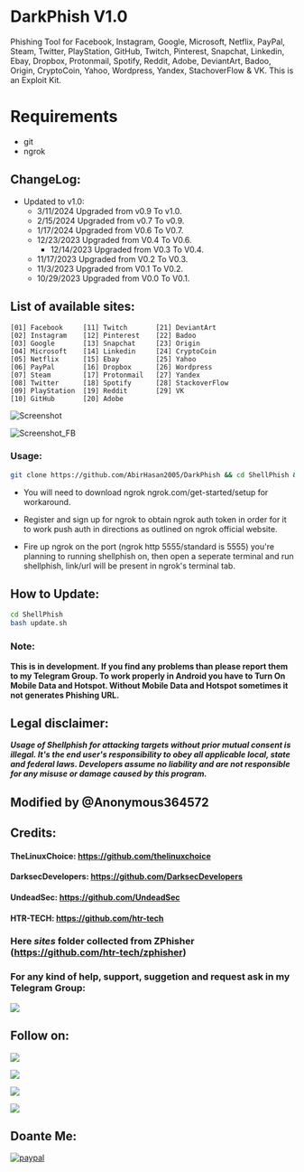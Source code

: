 # DarkPhish V1.0
Phishing Tool for Facebook, Instagram, Google, Microsoft, Netflix, PayPal, Steam, Twitter, PlayStation, GitHub, Twitch, Pinterest, Snapchat, Linkedin, Ebay, Dropbox, Protonmail, Spotify, Reddit, Adobe, DeviantArt, Badoo, Origin, CryptoCoin, Yahoo, Wordpress, Yandex, StachoverFlow & VK. This is an Exploit Kit.

# Requirements
- git
- ngrok

## ChangeLog:
- Updated to v1.0:
	- 3/11/2024 Upgraded from v0.9 To v1.0.
	- 2/15/2024 Upgraded from v0.7 To v0.9.
	- 1/17/2024 Upgraded from V0.6 To V0.7.
	- 12/23/2023 Upgraded from V0.4 To V0.6.
        - 12/14/2023 Upgraded from V0.3 To V0.4.
	- 11/17/2023 Upgraded from V0.2 To V0.3.
	- 11/3/2023 Upgraded from V0.1 To V0.2.
	- 10/29/2023 Upgraded from V0.0 To V0.1.
   
## List of available sites:
```
[01] Facebook     [11] Twitch       [21] DeviantArt
[02] Instagram    [12] Pinterest    [22] Badoo
[03] Google       [13] Snapchat     [23] Origin
[04] Microsoft    [14] Linkedin     [24] CryptoCoin
[05] Netflix      [15] Ebay         [25] Yahoo
[06] PayPal       [16] Dropbox      [26] Wordpress
[07] Steam        [17] Protonmail   [27] Yandex
[08] Twitter      [18] Spotify      [28] StackoverFlow
[09] PlayStation  [19] Reddit       [29] VK
[10] GitHub       [20] Adobe
```

![Screenshot](screenshot.png)

![Screenshot_FB](screenshot_fb.png)

### Usage:
```bash
git clone https://github.com/AbirHasan2005/DarkPhish && cd ShellPhish && chmod +x * && bash shellphish.sh
```

- You will need to download ngrok ngrok.com/get-started/setup for workaround.

- Register and sign up for ngrok to obtain ngrok auth token in order for it to work push auth in directions as outlined on ngrok official website.

- Fire up ngrok on the port (ngrok http 5555/standard is 5555) you're planning to running shellphish on, then open a seperate terminal and run shellphish, link/url will be present in ngrok's terminal tab. 


## How to Update:
```bash
cd ShellPhish
bash update.sh
```

### Note:
**This is in development. If you find any problems than please report them to my Telegram Group. To work properly in Android you have to Turn On Mobile Data and Hotspot. Without Mobile Data and Hotspot sometimes it not generates Phishing URL.**

## Legal disclaimer:
***Usage of Shellphish for attacking targets without prior mutual consent is illegal. It's the end user's responsibility to obey all applicable local, state and federal laws. Developers assume no liability and are not responsible for any misuse or damage caused by this program.***

## Modified by @Anonymous364572

## Credits:
#### TheLinuxChoice: https://github.com/thelinuxchoice
#### DarksecDevelopers: https://github.com/DarksecDevelopers
#### UndeadSec: https://github.com/UndeadSec
#### HTR-TECH: https://github.com/htr-tech

### Here ***sites*** folder collected from ZPhisher (https://github.com/htr-tech/zphisher)

### For any kind of help, support, suggetion and request ask in my Telegram Group:
<p align="left">
<a href="https://t.me/JoinOT"><img src="https://img.shields.io/badge/Telegram-Join%20Telegram%20Group-blue.svg?logo=telegram"></a>
</p>

## Follow on:
<p align="left">
<a href="https://github.com/AbirHasan2005"><img src="https://img.shields.io/badge/GitHub-Follow%20on%20GitHub-inactive.svg?logo=github"></a>
</p><p align="left">
<a href="https://twitter.com/AbirHasan2005"><img src="https://img.shields.io/badge/Twitter-Follow%20on%20Twitter-informational.svg?logo=twitter"></a>
</p><p align="left">
<a href="https://facebook.com/AbirHasan2005"><img src="https://img.shields.io/badge/Facebook-Follow%20on%20Facebook-blue.svg?logo=facebook"></a>
</p><p align="left">
<a href="https://instagram.com/AbirHasan2005"><img src="https://img.shields.io/badge/Instagram-Follow%20on%20Instagram-important.svg?logo=instagram"></a>
</p>

## Doante Me:
[![paypal](https://www.paypalobjects.com/en_US/i/btn/btn_donateCC_LG.gif)](https://paypal.me/AbirHasan2005)
